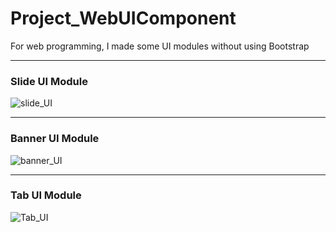 # Project_WebUIComponent
For web programming, I made some UI modules without using Bootstrap 

----- 

### Slide UI Module
![slide_UI](https://github.com/DustinYook/Project_WebUIComponent/blob/master/image/Slide_UI.gif)

-----

### Banner UI Module
![banner_UI](https://github.com/DustinYook/Project_WebUIComponent/blob/master/image/banner_UI.gif)

----- 

### Tab UI Module
![Tab_UI](https://github.com/DustinYook/Project_WebUIComponent/blob/master/image/tab_UI.gif)
